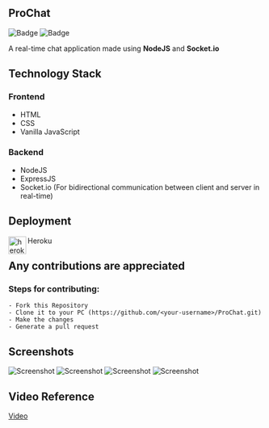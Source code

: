 ## ProChat

![Badge](https://img.shields.io/badge/real--time--chat-application-green)
![Badge](https://img.shields.io/badge/open--source-%E2%9D%A4-red)

A real-time chat application made using **NodeJS** and **Socket.io**

## Technology Stack

### Frontend

- HTML
- CSS
- Vanilla JavaScript

### Backend

- NodeJS
- ExpressJS
- Socket.io (For bidirectional communication between client and server in real-time)

## Deployment

<img align="left" alt="heroku" width="35px" src="https://www.vectorlogo.zone/logos/heroku/heroku-icon.svg" />Heroku<br>

## Any contributions are appreciated

### Steps for contributing:

```
- Fork this Repository
- Clone it to your PC (https://github.com/<your-username>/ProChat.git)
- Make the changes
- Generate a pull request
```
## Screenshots
![Screenshot](https://user-images.githubusercontent.com/80754608/124128195-2d043000-da9a-11eb-8ded-2d2b042772df.png)
![Screenshot](https://user-images.githubusercontent.com/80754608/124128199-2d9cc680-da9a-11eb-9b4c-7ef74a3c7490.png)
![Screenshot](https://user-images.githubusercontent.com/80754608/124128206-2ecdf380-da9a-11eb-9199-e4b176755078.png)
![Screenshot](https://user-images.githubusercontent.com/80754608/124128211-2fff2080-da9a-11eb-9802-1f949c6a8048.png)

## Video Reference

[Video](https://user-images.githubusercontent.com/80754608/124126657-84090580-da98-11eb-8365-c2c58fa89cf4.mp4)

